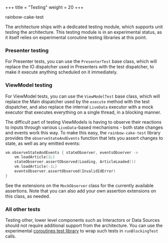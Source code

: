 +++
title = "Testing"
weight = 20
+++

<div class="small-subtitle">rainbow-cake-test</div>

The architecture ships with a dedicated testing module, which supports unit testing the architecture. This testing module is in an experimental status, as it itself relies on experimental coroutine testing libraries at this point.

### Presenter testing

For Presenter tests, you can use the `PresenterTest` base class, which will replace the IO dispatcher used in Presenters with the test dispatcher, to make it execute anything scheduled on it immediately.

### ViewModel testing

For ViewModel tests, you can use the `ViewModelTest` base class, which will replace the Main dispatcher used by the `execute` method with the test dispatcher, and also replace the internal `LiveData` executor with a mock executor that executes everything on a single thread, in a blocking manner.

The difficult part of testing ViewModels is having to observe their reactions to inputs through various `LiveData`-based mechanisms - both state changes and events work this way. To make this easy, the `rainbow-cake-test` library provides the `observeStateAndEvents` function that lets you assert changes to state, as well as any emitted events:

```kotlin
vm.observeStateAndEvents { stateObserver, eventsObserver ->
    vm.loadArticle(1L)
    stateObserver.assertObserved(Loading, ArticleLoaded())
    vm.loadArticle(-1L)
    eventsObserver.assertObserved(InvalidIdError)
}
```

See the extensions on the `MockObserver` class for the currently available assertions. Note that you can also add your own assertion extensions on this class, as needed.

### All other tests

Testing other, lower level components such as Interactors or Data Sources should not require additional support from the architecture. You can use the experimental [coroutines test library](https://github.com/Kotlin/kotlinx.coroutines/tree/master/kotlinx-coroutines-test) to wrap such tests in `runBlockingTest` calls.
